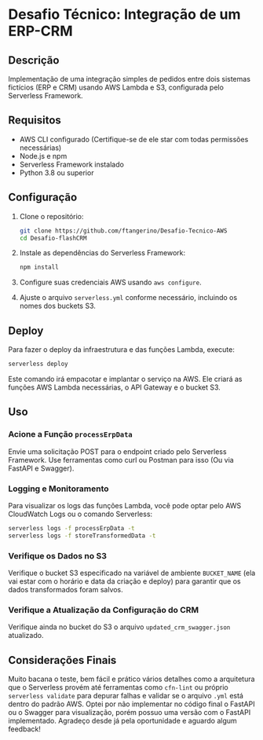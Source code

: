 # Desafio Técnico: Integração de um ERP-CRM

## Descrição

Implementação de uma integração simples de pedidos entre dois sistemas fictícios (ERP e CRM) usando AWS Lambda e S3, configurada pelo Serverless Framework.

## Requisitos

- AWS CLI configurado (Certifique-se de ele star com todas permissões necessárias)
- Node.js e npm
- Serverless Framework instalado
- Python 3.8 ou superior

## Configuração

1. Clone o repositório:
    ```bash
    git clone https://github.com/ftangerino/Desafio-Tecnico-AWS
    cd Desafio-flashCRM
    ```

2. Instale as dependências do Serverless Framework:
    ```bash
    npm install
    ```

3. Configure suas credenciais AWS usando `aws configure`.

4. Ajuste o arquivo `serverless.yml` conforme necessário, incluindo os nomes dos buckets S3.

## Deploy

Para fazer o deploy da infraestrutura e das funções Lambda, execute:

```bash
serverless deploy
```
Este comando irá empacotar e implantar o serviço na AWS. Ele criará as funções AWS Lambda necessárias, o API Gateway e o bucket S3.

## Uso

### Acione a Função `processErpData`

Envie uma solicitação POST para o endpoint criado pelo Serverless Framework. Use ferramentas como curl ou Postman para isso (Ou via FastAPI e Swagger).

### Logging e Monitoramento

Para visualizar os logs das funções Lambda, você pode optar pelo AWS CloudWatch Logs ou o comando Serverless:
```bash
serverless logs -f processErpData -t
serverless logs -f storeTransformedData -t
```

### Verifique os Dados no S3

Verifique o bucket S3 especificado na variável de ambiente `BUCKET_NAME` (ela vai estar com o horário e data da criação e deploy) para garantir que os dados transformados foram salvos.

### Verifique a Atualização da Configuração do CRM

Verifique ainda no bucket do S3 o arquivo `updated_crm_swagger.json` atualizado.

## Considerações Finais

Muito bacana o teste, bem fácil e prático vários detalhes como a arquitetura que o Serverless provém até ferramentas como `cfn-lint` ou próprio `serverless validate` para depurar falhas e validar se o arquivo `.yml` está dentro do padrão AWS. Optei por não implementar no código final o FastAPI ou o Swagger para visualização, porém possuo uma versão com o FastAPI implementado. Agradeço desde já pela oportunidade e aguardo algum feedback!